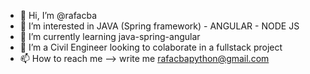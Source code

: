 - 👋 Hi, I’m @rafacba
- 👀 I’m interested in JAVA (Spring framework) - ANGULAR - NODE JS
- 🌱 I’m currently learning java-spring-angular
- 💞️ I’m a Civil Engineer looking to colaborate in a fullstack project
- 📫 How to reach me --> write me rafacbapython@gmail.com 

<!---
rafacba/rafacba is a ✨ special ✨ repository because its `README.md` (this file) appears on your GitHub profile.
You can click the Preview link to take a look at your changes.
--->
